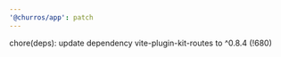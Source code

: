 ```yaml
---
'@churros/app': patch
---
```


chore(deps): update dependency vite-plugin-kit-routes to ^0.8.4 (!680)
